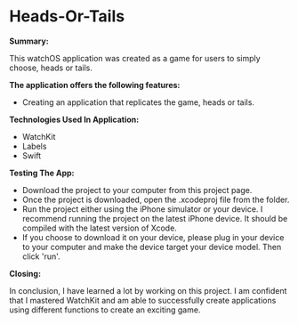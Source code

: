# Heads-Or-Tails

**Summary:**

This watchOS application was created as a game for users to simply choose, heads or tails.

**The application offers the following features:**

* Creating an application that replicates the game, heads or tails.

**Technologies Used In Application:**
* WatchKit
* Labels
* Swift


**Testing The App:**
* Download the project to your computer from this project page.
* Once the project is downloaded, open the .xcodeproj file from the folder.
* Run the project either using the iPhone simulator or your device. I recommend running the project on the latest iPhone device. It should be compiled with the latest version of Xcode.
* If you choose to download it on your device, please plug in your device to your computer and make the device target your device model. Then click 'run'.

**Closing:**

In conclusion, I have learned a lot by working on this project. I am confident that I mastered WatchKit and am able to successfully create applications using different functions to create an exciting game.
